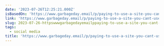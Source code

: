 ```yaml
---
date: '2023-07-26T12:25:21.000Z'
isBasedOn: 'https://www.garbageday.email/p/paying-to-use-a-site-you-cant-use'
link: 'https://www.garbageday.email/p/paying-to-use-a-site-you-cant-use'
slug: 2023-07-26-httpswwwgarbagedayemailppaying-to-use-a-site-you-cant-use
tags:
  - social media
title: 'https://www.garbageday.email/p/paying-to-use-a-site-you-cant-use'
---
```


